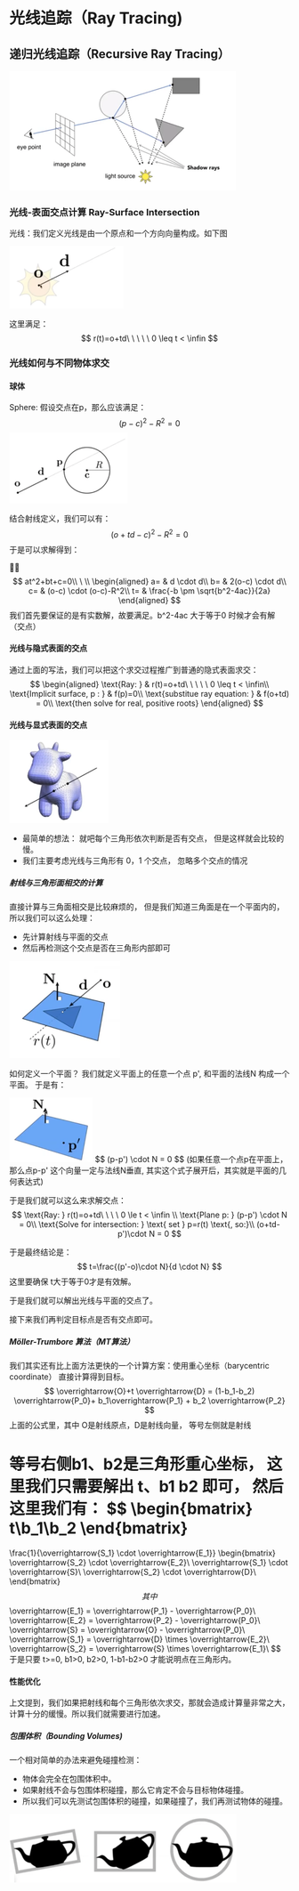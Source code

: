 # 光线追踪（Ray Tracing)



## 递归光线追踪（Recursive Ray Tracing）

<img src="images/6.1.png" style="zoom:50%;" />



### 光线-表面交点计算 Ray-Surface Intersection

光线：我们定义光线是由一个原点和一个方向向量构成。如下图

<img src="images/6.2.png" style="zoom:50%;" />

这里满足： 
$$
r(t)=o+td\ \ \ \ \  0 \leq t < \infin
$$


### 光线如何与不同物体求交

#### 球体

Sphere: 假设交点在p，那么应该满足：
$$
(p-c)^2-R^2=0
$$
<img src="images/6.3.png" style="zoom:50%;" />

结合射线定义，我们可以有：
$$
(o+td-c)^2-R^2=0
$$
于是可以求解得到：


$$
at^2+bt+c=0\\
\ \\
\begin{aligned}
a= & d \cdot d\\
b= & 2(o-c) \cdot d\\
c= & (o-c) \cdot (o-c)-R^2\\
t= & \frac{-b \pm \sqrt{b^2-4ac}}{2a}
\end{aligned}
$$
我们首先要保证的是有实数解，故要满足。b^2-4ac 大于等于0 时候才会有解（交点）



#### 光线与隐式表面的交点

通过上面的写法，我们可以把这个求交过程推广到普通的隐式表面求交：
$$
\begin{aligned}
\text{Ray: } & r(t)=o+td\ \ \ \ \  0 \leq t < \infin\\
\text{Implicit surface, p : } & f(p)=0\\
\text{substitue ray equation: } & f(o+td) = 0\\
\text{then solve for real, positive roots}
\end{aligned}
$$


#### 光线与显式表面的交点

<img src="images/6.4.png" style="zoom:50%;" />

- 最简单的想法： 就吧每个三角形依次判断是否有交点， 但是这样就会比较的慢。
- 我们主要考虑光线与三角形有 0，1 个交点， 忽略多个交点的情况

##### 射线与三角形面相交的计算

直接计算与三角面相交是比较麻烦的， 但是我们知道三角面是在一个平面内的，所以我们可以这么处理：

- 先计算射线与平面的交点
- 然后再检测这个交点是否在三角形内部即可

<img src="images/6.5.png" alt="6.5" style="zoom:50%;" />

如何定义一个平面？  我们就定义平面上的任意一个点 p', 和平面的法线N 构成一个平面。 于是有：

<img src="images/6.6.png" style="zoom:50%;" />
$$
(p-p') \cdot N = 0
$$
(如果任意一个点p在平面上，那么点p-p' 这个向量一定与法线N垂直,  其实这个式子展开后，其实就是平面的几何表达式)

于是我们就可以这么来求解交点：
$$
\text{Ray: } r(t)=o+td\ \ \ \ 0 \le t < \infin \\
\text{Plane p: } (p-p') \cdot N = 0\\
\text{Solve for intersection:  } \text{  set   } p=r(t) \text{, so:}\\
(o+td-p')\cdot N = 0
$$

于是最终结论是：
$$
t=\frac{(p'-o)\cdot N}{d \cdot N}
$$
这里要确保 t大于等于0才是有效解。

于是我们就可以解出光线与平面的交点了。

接下来我们再判定目标点是否有交点即可。



##### Möller-Trumbore 算法（MT算法）

我们其实还有比上面方法更快的一个计算方案：使用重心坐标（barycentric coordinate） 直接计算得到目标。
$$
\overrightarrow{O}+t \overrightarrow{D} = (1-b_1-b_2) \overrightarrow{P_0}+ b_1\overrightarrow{P_1} + b_2 \overrightarrow{P_2}
$$
上面的公式里，其中 O是射线原点，D是射线向量， 等号左侧就是射线

等号右侧b1、b2是三角形重心坐标， 这里我们只需要解出 t、b1 b2 即可， 然后这里我们有：
$$
\begin{bmatrix}
t\\b_1\\b_2
\end{bmatrix}
=
\frac{1}{\overrightarrow{S_1} \cdot \overrightarrow{E_1}}
\begin{bmatrix}
\overrightarrow{S_2} \cdot \overrightarrow{E_2}\\
\overrightarrow{S_1} \cdot \overrightarrow{S}\\
\overrightarrow{S_2} \cdot \overrightarrow{D}\\
\end{bmatrix}
$$
其中
$$
\overrightarrow{E_1} = \overrightarrow{P_1} -  \overrightarrow{P_0}\\
\overrightarrow{E_2} = \overrightarrow{P_2} -  \overrightarrow{P_0}\\
\overrightarrow{S} = \overrightarrow{O} -  \overrightarrow{P_0}\\
\overrightarrow{S_1} = \overrightarrow{D} \times  \overrightarrow{E_2}\\
\overrightarrow{S_2} = \overrightarrow{S} \times  \overrightarrow{E_1}\\
$$
于是只要 t>=0,  b1>0, b2>0,  1-b1-b2>0 才能说明点在三角形内。



#### 性能优化

上文提到，我们如果把射线和每个三角形依次求交，那就会造成计算量非常之大，计算十分的缓慢。所以我们就需要进行加速。



##### 包围体积（Bounding Volumes)

一个相对简单的办法来避免碰撞检测：

- 物体会完全在包围体积中。
- 如果射线不会与包围体积碰撞，那么它肯定不会与目标物体碰撞。
- 所以我们可以先测试包围体积的碰撞，如果碰撞了，我们再测试物体的碰撞。

<img src="images/6.7.png" style="zoom:50%;" />